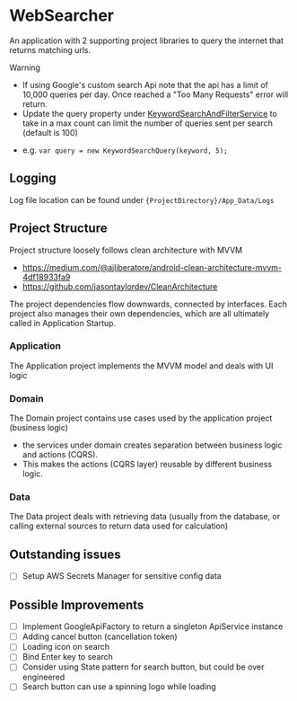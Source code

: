 # WebSearcher
An application with 2 supporting project libraries to query the internet that returns matching urls.

> [!WARNING]
> - If using Google's custom search Api note that the api has a limit of 10,000 queries per day. Once reached a "Too Many Requests" error will return.
> - Update the query property under [KeywordSearchAndFilterService](Domain/Services/KeywordSearchAndFilterService.cs) to take in a max count can limit the number of queries sent per search (default is 100)
   - e.g. `var query = new KeywordSearchQuery(keyword, 5);`


## Logging
Log file location can be found under `{ProjectDirectory}/App_Data/Logs`


## Project Structure
Project structure loosely follows clean architecture with MVVM
- https://medium.com/@ajliberatore/android-clean-architecture-mvvm-4df18933fa9
- https://github.com/jasontaylordev/CleanArchitecture

The project dependencies flow downwards, connected by interfaces.
Each project also manages their own dependencies, which are all ultimately called in Application Startup.

### Application
The Application project implements the MVVM model and deals with UI logic

### Domain
The Domain project contains use cases used by the application project (business logic)
- the services under domain creates separation between business logic and actions (CQRS). 
- This makes the actions (CQRS layer) reusable by different business logic.

### Data
The Data project deals with retrieving data (usually from the database, or calling external sources to return data used for calculation)

## Outstanding issues
- [ ] Setup AWS Secrets Manager for sensitive config data

## Possible Improvements
 - [ ] Implement GoogleApiFactory to return a singleton ApiService instance
 - [ ] Adding cancel button (cancellation token)
 - [ ] Loading icon on search
 - [ ] Bind Enter key to search
 - [ ] Consider using State pattern for search button, but could be over engineered
 - [ ] Search button can use a spinning logo while loading